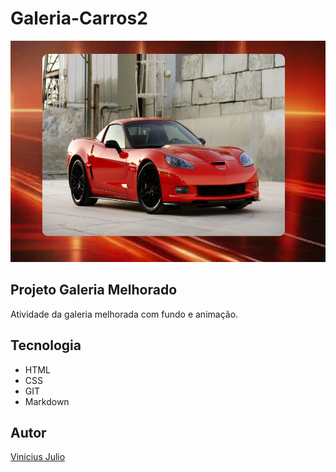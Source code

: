# Galeria-Carros2

![](./zr1.png)

## Projeto Galeria Melhorado
Atividade da galeria melhorada com fundo e animação.

## Tecnologia 
* HTML
* CSS
* GIT
* Markdown

## Autor
[Vinicius Julio]()